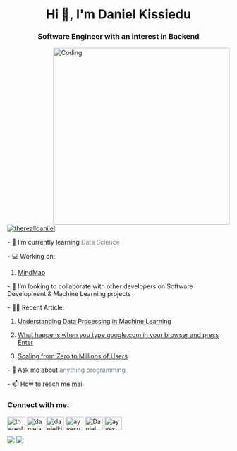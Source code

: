 <h1 align="center">Hi 👋, I'm Daniel Kissiedu</h1>
<h3 align="center">Software Engineer with an interest in Backend</h3>

<img align="right" alt="Coding" width="400" src="https://cdn.dribbble.com/users/1059583/screenshots/4171367/coding-freak.gif" />

<p align="left">
    <a href="https://twitter.com/therealldaniiel" target="blank">
        <img src="https://img.shields.io/twitter/follow/therealldaniiel?logo=twitter&style=for-the-badge" alt="therealldaniiel">
    </a>
</p>

<p>
    - 🌱 I’m currently learning <span style="color: slategrey">Data Science</span>
</p>

<p> - 💻 Working on: </p>
<ol>
    <li>
        <a href="https://mindmap-di.netlify.app/">MindMap</a>
    </li>
</ol>

<p>- 👯 I’m looking to collaborate with other developers on Software Development & Machine Learning projects</p>

<p> - ✍🏽 Recent Article:</p>

<ol>
    <li>
        <p>
            <a href="https://medium.com/@iamdanielkissiedu/understanding-data-processing-in-machine-learning-a13aa93b613e">
                Understanding Data Processing in Machine Learning
            </a>
        </p>
    </li>
    <li>
        <p>
            <a href="https://medium.com/@iamdanielkissiedu/what-happens-when-you-type-google-com-in-your-browser-and-press-enter-dc3cefa3e76c">What happens when you type google.com in                 your browser and press Enter</a>
        </p>
    </li>
    <li>
        <p>
            <a href="https://medium.com/@iamdanielkissiedu/scaling-from-zero-to-millions-of-users-e737282247a9">Scaling from Zero to Millions of Users</a>
        </p>
    </li>
</ol>

<p>- 💬 Ask me about <span style="color: slategrey">anything programming</span></p>

<p>- 📫 How to reach me <a href="mailto:iamdanielkissiedu@gmail.com">mail</a></p>

<h3 align="left">Connect with me:</h3>

<p align="left">
    <a href="https://twitter.com/therealldaniiel" target="blank">
        <img align="center" src="https://www.sarkarinaukriexams.com/images/import/sne720810009.png" alt="therealldaniiel" height="30" width="40">
    </a>
    <a href="https://linkedin.com/in/danielayesukissiedu" target="blank">
        <img align="center" src="https://raw.githubusercontent.com/rahuldkjain/github-profile-readme-generator/master/src/images/icons/Social/linked-in-alt.svg" alt="danielayesukissiedu" height="30" width="40">
    </a>
    <a href="https://kaggle.com/danielkissiedu" target="blank">
        <img align="center" src="https://raw.githubusercontent.com/rahuldkjain/github-profile-readme-generator/master/src/images/icons/Social/kaggle.svg" alt="danielkissiedu" height="30" width="40">
    </a>
    <a href="https://instagram.com/ayyesu" target="blank">
        <img align="center" src="https://raw.githubusercontent.com/rahuldkjain/github-profile-readme-generator/master/src/images/icons/Social/instagram.svg" alt="ayyesu" height="30" width="40">
    </a>
    <a href="https://www.youtube.com/channel/UC4sbHulYMkHErT4jMucg2Gw" target="blank">
        <img align="center" src="https://raw.githubusercontent.com/rahuldkjain/github-profile-readme-generator/master/src/images/icons/Social/youtube.svg" alt="Daniel Kissiedu" height="30" width="40">
    </a>
    <a href="https://www.leetcode.com/ayyesu" target="blank">
        <img align="center" src="https://raw.githubusercontent.com/rahuldkjain/github-profile-readme-generator/master/src/images/icons/Social/leet-code.svg" alt="ayyesu" height="30" width="40">
    </a>
</p>

![](https://github-profile-summary-cards.vercel.app/api/cards/repos-per-language?username=ayyesu&theme=github_dark)
![](https://github-profile-summary-cards.vercel.app/api/cards/most-commit-language?username=ayyesu&theme=github_dark)
